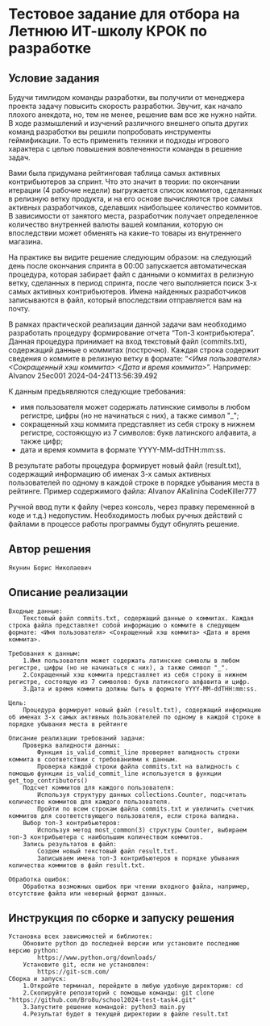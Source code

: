 # Тестовое задание для отбора на Летнюю ИТ-школу КРОК по разработке

## Условие задания
Будучи тимлидом команды разработки, вы получили от менеджера проекта задачу повысить скорость разработки. Звучит, как начало плохого анекдота, но, тем не менее, решение вам все же нужно найти. В ходе размышлений и изучений различного внешнего опыта других команд разработки вы решили попробовать инструменты геймификации. То есть применить техники и подходы игрового характера с целью повышения вовлеченности команды в решение задач.

Вами была придумана рейтинговая таблица самых активных контрибьютеров за спринт. Что это значит в теории: по окончании итерации (4 рабочие недели) выгружается список коммитов, сделанных в релизную ветку продукта, и на его основе вычисляются трое самых активных разработчиков, сделавших наибольшее количество коммитов. В зависимости от занятого места, разработчик получает определенное количество внутренней валюты вашей компании, которую он впоследствии может обменять на какие-то товары из внутреннего магазина.

На практике вы видите решение следующим образом: на следующий день после окончания спринта в 00:00 запускается автоматическая процедура, которая забирает файл с данными о коммитах в релизную ветку, сделанных в период спринта, после чего выполняется поиск 3-х самых активных контрибьютеров. Имена найденных разработчиков записываются в файл, который впоследствии отправляется вам на почту.

В рамках практической реализации данной задачи вам необходимо разработать процедуру формирование отчета “Топ-3 контрибьютера”. Данная процедура принимает на вход текстовый файл (commits.txt), содержащий данные о коммитах (построчно). Каждая строка содержит сведения о коммите в релизную ветку в формате: “_<Имя пользователя> <Сокращенный хэш коммита> <Дата и время коммита>_”.
Например: AIvanov 25ec001 2024-04-24T13:56:39.492

К данным предъявляются следующие требования:
- имя пользователя может содержать латинские символы в любом регистре, цифры (но не начинаться с них), а также символ "_";
- сокращенный хэш коммита представляет из себя строку в нижнем регистре, состояющую из 7 символов: букв латинского алфавита, а также цифр;
- дата и время коммита в формате YYYY-MM-ddTHH:mm:ss.

В результате работы процедура формирует новый файл (result.txt), содержащий информацию об именах 3-х самых активных пользователей по одному в каждой строке в порядке убывания места в рейтинге. Пример содержимого файла:
AIvanov
AKalinina
CodeKiller777

Ручной ввод пути к файлу (через консоль, через правку переменной в коде и т.д.) недопустим. Необходимость любых ручных действий с файлами в процессе работы программы будут обнулять решение.

## Автор решения
    Якунин Борис Николаевич

## Описание реализации
    Входные данные:
        Текстовый файл commits.txt, содержащий данные о коммитах. Каждая строка файла представляет собой информацию о коммите в следующем формате: <Имя пользователя> <Сокращенный хэш коммита> <Дата и время коммита>.
    
    Требования к данным:
        1.Имя пользователя может содержать латинские символы в любом регистре, цифры (но не начинаться с них), а также символ "_".
        2.Сокращенный хэш коммита представляет из себя строку в нижнем регистре, состоящую из 7 символов: букв латинского алфавита и цифр.
        3.Дата и время коммита должны быть в формате YYYY-MM-ddTHH:mm:ss.

    Цель:
        Процедура формирует новый файл (result.txt), содержащий информацию об именах 3-х самых активных пользователей по одному в каждой строке в порядке убывания места в рейтинге

    Описание реализации требований задачи:
        Проверка валидности данных:
            Функция is_valid_commit_line проверяет валидность строки коммита в соответствии с требованиями к данным.
            Проверка каждой строки файла commits.txt на валидность с помощью функции is_valid_commit_line используется в функции get_top_contributors()
        Подсчет коммитов для каждого пользователя:
            Используя структуру данных collections.Counter, подсчитать количество коммитов для каждого пользователя.
            Пройти по всем строкам файла commits.txt и увеличить счетчик коммитов для соответствующего пользователя, если строка валидна.
        Выбор топ-3 контрибьютеров:
            Используя метод most_common(3) структуры Counter, выбираем топ-3 контрибьютера с наибольшим количеством коммитов.
        Запись результатов в файл:
            Создем новый текстовый файл result.txt.
            Записываем имена топ-3 контрибьютеров в порядке убывания количества коммитов в файл result.txt.

    Обработка ошибок:
        Обработка возможных ошибок при чтении входного файла, например, отсутствие файла или неверный формат данных.

## Инструкция по сборке и запуску решения
    Установка всех зависимостей и библиотек:
        Обновите python до последней версии или установите последнюю версию python:
            https://www.python.org/downloads/
        Установите git, если не установлен:
            https://git-scm.com/
    Сборка и запуск:
        1.Откройте терминал, перейдите в любую удобную директорию: cd
        2.Скопируйте репозиторий c помощью команды: git clone "https://github.com/Bro8u/school2024-test-task4.git"
        3.Запустите решение командой: python3 main.py
        4.Результат будет в текущей директории в файле result.txt